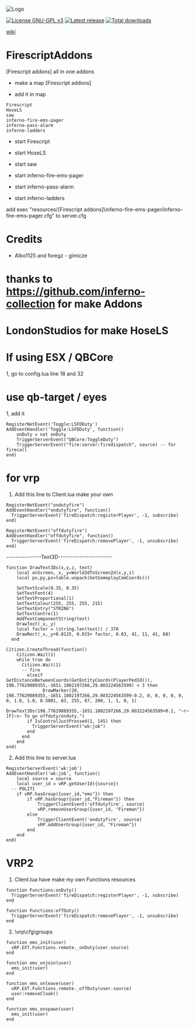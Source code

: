 ![Logo](https://i.imgur.com/lKBSPoC.png)

[![License GNU-GPL v3](https://img.shields.io/github/license/gimicze/firescript?style=for-the-badge)](https://github.com/Wick89/FirescriptAddons/blob/main/LICENSE "License")
[![Latest release](https://img.shields.io/github/v/release/gimicze/firescript?style=for-the-badge)](https://github.com/Wick89/FirescriptAddons/releases "Latest release")
[![Total downloads](https://img.shields.io/github/downloads/gimicze/firescript/total?style=for-the-badge)](https://github.com/Wick89/FirescriptAddons/releases "Total downloads")

[wiki](https://github.com/Wick89/FirescriptAddons/wiki)

# FirescriptAddons
[Firescript addons] all in one addons

- make a map [Firescript addons]

- add it in map
```
Firescript
HoseLS
saw
inferno-fire-ems-pager
inferno-pass-alarm
inferno-ladders
```
 
- start Firescript

- start HoseLS

- start saw

- start inferno-fire-ems-pager

- start inferno-pass-alarm

- start inferno-ladders 


add exec "resources/[Firescript addons]\inferno-fire-ems-pager/inferno-fire-ems-pager.cfg" to server.cfg

# Credits


- Albo1125 and foregz - gimicze

# thanks to https://github.com/inferno-collection for make Addons

# LondonStudios for make HoseLS

# If using ESX / QBCore

1, go to config.lua line 18 and 32


# use qb-target / eyes

1, add it

```
RegisterNetEvent('Toggle:LSFDDuty')
AddEventHandler('Toggle:LSFDDuty', function()
    onDuty = not onDuty
    TriggerServerEvent("QBCore:ToggleDuty")
    TriggerServerEvent("fire:server:firedispatch", source) -- for firecall 
end)
```

# for vrp

1. Add this line to Client.lua make your own
```
RegisterNetEvent("ondutyfire")
AddEventHandler("ondutyfire", function()
  TriggerServerEvent('fireDispatch:registerPlayer', -1, subscribe)
end)
```

```
RegisterNetEvent("offdutyfire")
AddEventHandler("offdutyfire", function()
  TriggerServerEvent('fireDispatch:removePlayer', -1, unsubscribe)
end)
```

---------------Text3D-----------------------
```
function DrawText3Ds(x,y,z, text)
    local onScreen,_x,_y=World3dToScreen2d(x,y,z)
    local px,py,pz=table.unpack(GetGameplayCamCoords())
    
    SetTextScale(0.35, 0.35)
    SetTextFont(4)
    SetTextProportional(1)
    SetTextColour(255, 255, 255, 215)
    SetTextEntry("STRING")
    SetTextCentre(1)
    AddTextComponentString(text)
    DrawText(_x,_y)
    local factor = (string.len(text)) / 370
    DrawRect(_x,_y+0.0125, 0.015+ factor, 0.03, 41, 11, 41, 68)
  end
```
```
Citizen.CreateThread(function()
    Citizen.Wait(1)
    while true do
      Citizen.Wait(1) 
	  -- fire
		elseif GetDistanceBetweenCoords(GetEntityCoords(PlayerPedId()), 198.77629089355,-1651.1002197266,29.803224563599) < 3 then
			  DrawMarker(20, 198.77629089355,-1651.1002197266,29.803224563599-0.2, 0, 0, 0, 0, 0, 0, 1.0, 1.0, 0.5001, 83, 255, 87, 200, 1, 1, 0, 1)
        DrawText3Ds(198.77629089355,-1651.1002197266,29.803224563599+0.1, "~r~[F]~s~ To go offduty/onduty.")
        if IsControlJustPressed(1, 145) then
          TriggerServerEvent("wk:job")
        end
      end
    end
end)
```

2. Add this line to server.lua
```
RegisterServerEvent('wk:job')
AddEventHandler('wk:job', function()
    local source = source
	local user_id = vRP.getUserId({source})
  -- POLITI
	if vRP.hasGroup({user_id,"ems"}) then
		if vRP.hasGroup({user_id,"Fireman"}) then
			TriggerClientEvent('offdutyfire', source)
			vRP.removeUserGroup({user_id, "Fireman"})
		else
			TriggerClientEvent('ondutyfire', source)
			vRP.addUserGroup({user_id, "Fireman"})
		end
	end
end)
```

# VRP2 

1. Client.lua have make my own Functions resources
```
function Functions:onDuty()
  TriggerServerEvent('fireDispatch:registerPlayer', -1, subscribe)
end
```
```
function Functions:offDuty()
  TriggerServerEvent('fireDispatch:removePlayer', -1, unsubscribe)
end
```

2. \vrp\cfg\groups

```
function ems_init(user)
  vRP.EXT.Functions.remote._onDuty(user.source)
end
```
```
function ems_onjoin(user)
  ems_init(user)
end
```
```
function ems_onleave(user)
  vRP.EXT.Functions.remote._offDuty(user.source)
  user:removeCloak()
end
```
```
function ems_onspawn(user)
  ems_init(user)
end
```

